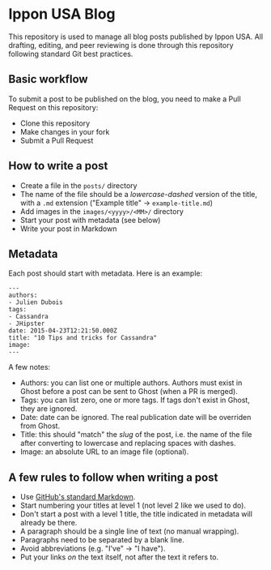 # Ippon USA Blog

This repository is used to manage all blog posts published by Ippon USA. All drafting, editing, and peer reviewing is done through this repository following standard Git best practices.

## Basic workflow

To submit a post to be published on the blog, you need to make a Pull Request on this repository:
- Clone this repository
- Make changes in your fork
- Submit a Pull Request

## How to write a post

- Create a file in the `posts/` directory
- The name of the file should be a _lowercase-dashed_ version of the title, with a `.md` extension ("Example title" -> `example-title.md`)
- Add images in the `images/<yyyy>/<MM>/` directory
- Start your post with metadata (see below)
- Write your post in Markdown

## Metadata

Each post should start with metadata. Here is an example:

```
---
authors:
- Julien Dubois
tags:
- Cassandra
- JHipster
date: 2015-04-23T12:21:50.000Z
title: "10 Tips and tricks for Cassandra"
image: 
---
```

A few notes:

- Authors: you can list one or multiple authors. Authors must exist in Ghost before a post can be sent to Ghost (when a PR is merged).
- Tags: you can list zero, one or more tags. If tags don't exist in Ghost, they are ignored.
- Date: date can be ignored. The real publication date will be overriden from Ghost.
- Title: this should "match" the _slug_ of the post, i.e. the name of the file after converting to lowercase and replacing spaces with dashes.
- Image: an absolute URL to an image file (optional).

## A few rules to follow when writing a post

- Use [GitHub's standard Markdown](https://guides.github.com/features/mastering-markdown/).
- Start numbering your titles at level 1 (not level 2 like we used to do).
- Don't start a post with a level 1 title, the title indicated in metadata will already be there.
- A paragraph should be a single line of text (no manual wrapping).
- Paragraphs need to be separated by a blank line.
- Avoid abbreviations (e.g. "I've" -> "I have").
- Put your links _on_ the text itself, not after the text it refers to.
